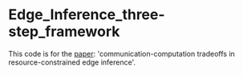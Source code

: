 # Edge_Inference_three-step_framework
This code is for the [paper](https://arxiv.org/abs/2006.02166): 'communication-computation tradeoffs in resource-constrained edge inference'.
